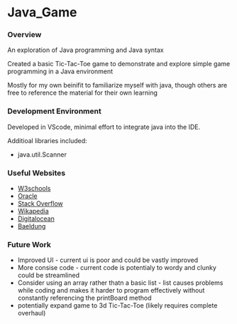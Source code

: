 # Java_Game

### Overview

An exploration of Java programming and Java syntax

Created a basic Tic-Tac-Toe game to demonstrate and explore simple game programming in a Java environment

Mostly for my own beinifit to familiarize myself with java, though others are free to reference the material for their own learning

### Development Environment

Developed in VScode, minimal effort to integrate java into the IDE.

Additioal libraries included:
 - java.util.Scanner

### Useful Websites

- [W3schools](https://www.w3schools.com/java/default.asp)
- [Oracle](https://docs.oracle.com/en/java/javase/19/index.html)
- [Stack Overflow](https://stackoverflow.com/)
- [Wikapedia](https://en.wikipedia.org/wiki/Java_(programming_language))
- [Digitalocean](https://www.digitalocean.com)
- [Baeldung](https://www.baeldung.com)

### Future Work

- Improved UI - current ui is poor and could be vastly improved
- More consise code - current code is potentialy to wordy and clunky could be streamlined
- Consider using an array rather thatn a basic list - list causes problems while coding and makes it harder to program effectively without constantly referencing the printBoard method
- potentially expand game to 3d Tic-Tac-Toe (likely requires complete overhaul)